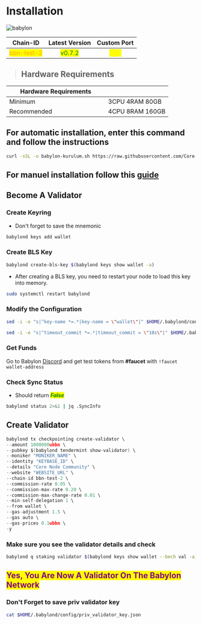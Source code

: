 # Installation

![babylon](https://github.com/Core-Node-Team/Gitbook/assets/108215275/fe72b6b0-bd7b-4c56-b94c-57c7c7e21eac)

<table data-full-width="false"><thead><tr><th align="center">Chain-ID</th><th align="center">Latest Version</th><th align="center">Custom Port</th></tr></thead><tbody><tr><td align="center"><mark style="color:orange;">bbn-test-2</mark></td><td align="center"><mark style="color:green;">v0.7.2</mark></td><td align="center"><mark style="color:yellow;">311</mark></td></tr></tbody></table>

> ## Hardware Requirements
<table data-header-hidden data-full-width="false"><thead><tr><th width="247">Hardware Requirements</th><th></th></tr></thead><tbody><tr><td>Minimum</td><td>3CPU 4RAM 80GB</td></tr><tr><td>Recommended</td><td>4CPU 8RAM 160GB</td></tr></tbody></table>

## For automatic installation, enter this command and follow the instructions

```bash
curl -sSL -o babylon-kurulum.sh https://raw.githubusercontent.com/Core-Node-Team/Testnet-TR/main/Babylon/babylon.sh && chmod +x babylon-kurulum.sh && bash ./babylon-kurulum.sh && source $HOME/.bash_profile
```

## For manuel installation follow this [guide](manuel-install.md)

## Become A Validator

### Create Keyring

* Don't forget to save the mnemonic

```bash
babylond keys add wallet
```

### Create BLS Key

```bash
babylond create-bls-key $(babylond keys show wallet -a)
```

* After creating a BLS key, you need to restart your node to load this key into memory.

```bash
sudo systemctl restart babylond
```

### Modify the Configuration

```bash
sed -i -e "s|^key-name *=.*|key-name = \"wallet\"|" $HOME/.babylond/config/app.toml

sed -i -e "s|^timeout_commit *=.*|timeout_commit = \"10s\"|" $HOME/.babylond/config/config.toml
```

### Get Funds

Go to Babylon [Discord](https://discord.gg/babylonglobal) and get test tokens from **#faucet** with `!faucet wallet-address`

### Check Sync Status

* Should return _<mark style="color:green;">**False**</mark>_

```bash
babylond status 2>&1 | jq .SyncInfo
```

## Create Validator

```go
babylond tx checkpointing create-validator \
--amount 1000000ubbn \
--pubkey $(babylond tendermint show-validator) \
--moniker "MONIKER_NAME" \
--identity "KEYBASE_ID" \
--details "Core Node Community" \
--website "WEBSITE_URL" \
--chain-id bbn-test-2 \
--commission-rate 0.05 \
--commission-max-rate 0.20 \
--commission-max-change-rate 0.01 \
--min-self-delegation 1 \
--from wallet \
--gas-adjustment 1.5 \
--gas auto \
--gas-prices 0.1ubbn \
-y
```

### Make sure you see the validator details and check

```bash
babylond q staking validator $(babylond keys show wallet --bech val -a)
```

## <mark style="color:purple;">Yes, You Are Now A Validator On The Babylon Network</mark>

### Don't Forget to save priv validator key

```bash
cat $HOME/.babylond/config/priv_validator_key.json
```
